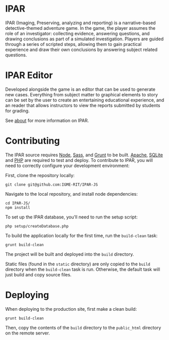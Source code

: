 # IPAR
IPAR (Imaging, Preserving, analyzing and reporting) is a narrative-based detective-themed adventure game. In the game, the player assumes the role of an investigator: collecting evidence, answering questions, and drawing conclusions as part of a simulated investigation. Players are guided through a series of scripted steps, allowing them to gain practical experience and draw their own conclusions by answering subject related questions.

# IPAR Editor
Developed alongside the game is an editor that can be used to generate new cases. Everything from subject matter to graphical elements to story can be set by the user to create an entertaining educational experience, and an reader that allows instructors to view the reports submitted by students for grading.

See [about](https://forensic-games.csec.rit.edu/about.php) for more information on IPAR.

# Contributing
The IPAR source requires [Node], [Sass], and [Grunt] to be built. [Apache], [SQLite] and [PHP] are required to test and deploy. To contribute to IPAR, you will need to correctly configure your development environment:

First, clone the repository locally:

```
git clone git@github.com:IGME-RIT/IPAR-JS
```

Navigate to the local repository, and install node dependencies:

```
cd IPAR-JS/
npm install
```

To set up the IPAR database, you'll need to run the setup script:

```
php setup/createDatabase.php
```

To build the application locally for the first time, run the `build-clean` task:

```
grunt build-clean
```

The project will be built and deployed into the `build` directory.

Static files (found in the `static` directory) are only copied to the `build` directory when the `build-clean` task is run. Otherwise, the default task will just build and copy source files. 

# Deploying

When deploying to the production site, first make a clean build: 

```
grunt build-clean
```

Then, copy the contents of the `build` directory to the `public_html` directory on the remote server.

[Node]: https://nodejs.org/en/
[Grunt]: http://gruntjs.com/
[Apache]: https://www.apache.org/
[SQLite]: https://sqlite.org/
[PHP]: https://secure.php.net/
[Sass]: http://sass-lang.com/
